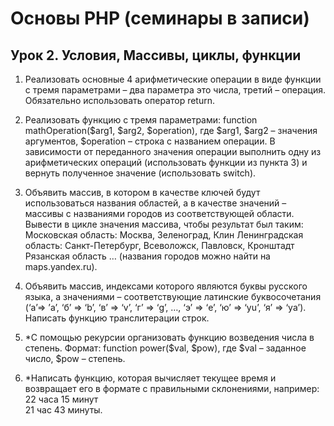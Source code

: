 # Основы PHP (семинары в записи)
## Урок 2. Условия, Массивы, циклы, функции
1. Реализовать основные 4 арифметические операции в виде функции с тремя параметрами – два параметра это числа, третий – операция. Обязательно использовать оператор return.<br />

2. Реализовать функцию с тремя параметрами: function mathOperation($arg1, $arg2, $operation), где $arg1, $arg2 – значения аргументов, $operation – строка с названием операции. В зависимости от переданного значения операции выполнить одну из арифметических операций (использовать функции из пункта 3) и вернуть полученное значение (использовать switch).<br />

3. Объявить массив, в котором в качестве ключей будут использоваться названия областей, а в качестве значений – массивы с названиями городов из соответствующей области. Вывести в цикле значения массива, чтобы результат был таким: Московская область: Москва, Зеленоград, Клин Ленинградская область: Санкт-Петербург, Всеволожск, Павловск, Кронштадт Рязанская область … (названия городов можно найти на maps.yandex.ru).<br />

4. Объявить массив, индексами которого являются буквы русского языка, а значениями – соответствующие латинские буквосочетания (‘а’=> ’a’, ‘б’ => ‘b’, ‘в’ => ‘v’, ‘г’ => ‘g’, …, ‘э’ => ‘e’, ‘ю’ => ‘yu’, ‘я’ => ‘ya’). Написать функцию транслитерации строк.<br />

5. *С помощью рекурсии организовать функцию возведения числа в степень. Формат: function power($val, $pow), где $val – заданное число, $pow – степень.<br />

6. *Написать функцию, которая вычисляет текущее время и возвращает его в формате с правильными склонениями, например:<br />
22 часа 15 минут<br />
21 час 43 минуты.<br />
